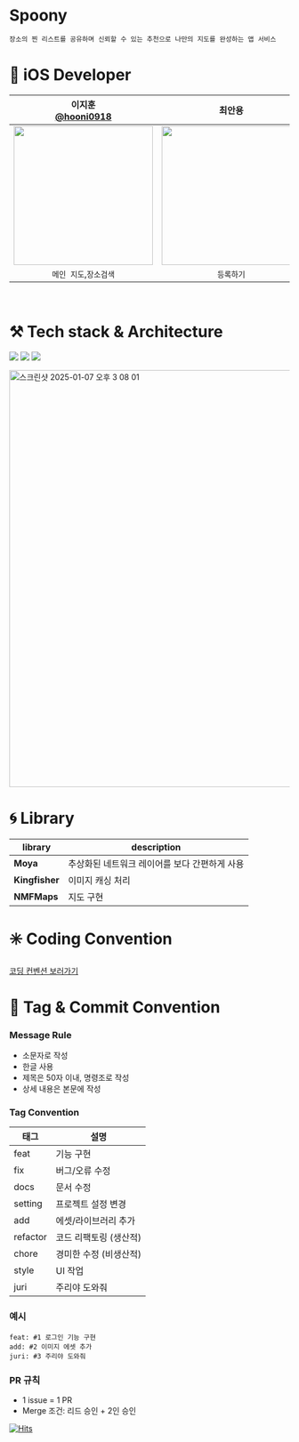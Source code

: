 # Spoony


```swift
장소의 찐 리스트를 공유하며 신뢰할 수 있는 추천으로 나만의 지도를 완성하는 앱 서비스
```

# **🍎 iOS Developer**

|이지훈</br>[@hooni0918](https://github.com/hooni0918)|최안용</br>[]()|최주리</br>[]()|이명진</br>[](https://github.com/user-attachments/assets/65d77181-aeea-4242-9dae-08a918aa5ce1)|
|:---:|:---:|:---:|:---:|
|<img src = "https://github.com/user-attachments/assets/c902e0b5-2d59-4ee1-ae67-404d987342de" width ="250">|<img src = "https://github.com/user-attachments/assets/f9a78b97-09bf-4816-a6e4-a4e74deea41d" width ="250">|<img src = "https://github.com/user-attachments/assets/d84163d3-cccd-4bac-8a0f-ba3e34d79880" width ="250">|<img src = "https://github.com/user-attachments/assets/e62ef571-917f-4668-b657-321e9b1a8375" width ="250">|
|`메인 지도`,`장소검색`|`등록하기`|`등록장소 리스트`, `신고하기`| `등록장소 디테일뷰`|
</br>


# **⚒️** Tech stack & Architecture
<img src="https://img.shields.io/badge/SwiftUI-2C68B5?&style=flat-square&logo=Swift&logoColor=white"/> <img src="https://img.shields.io/badge/Xcode_16-147EFB?style=flat-square&logo=Xcode&logoColor=white"/> <img src="https://img.shields.io/badge/Swift_Concurrency-FF3E00?style=flat-square&logo=Swift&logoColor=white"/>


<img width="750" alt="스크린샷 2025-01-07 오후 3 08 01" src="https://github.com/user-attachments/assets/be8e0f11-aa88-43d5-8050-1a798a12ec47" />




# **🌀 Library**

| library | description |
| --- | --- |
| **Moya** | 추상화된 네트워크 레이어를 보다 간편하게 사용 |
| **Kingfisher** | 이미지 캐싱 처리  |
| **NMFMaps** | 지도 구현 |

# **✳️ Coding Convention**

[코딩 컨벤션 보러가기](https://www.notion.so/Coding-Convention-bdd28ced2cae4f4697f8c4d98f69f089?pvs=21)

# 📝 **Tag & Commit Convention**

### Message Rule

- 소문자로 작성
- 한글 사용
- 제목은 50자 이내, 명령조로 작성
- 상세 내용은 본문에 작성

### Tag Convention

| 태그 | 설명 |
| --- | --- |
| feat | 기능 구현 |
| fix | 버그/오류 수정 |
| docs | 문서 수정 |
| setting | 프로젝트 설정 변경 |
| add | 에셋/라이브러리 추가 |
| refactor | 코드 리팩토링 (생산적) |
| chore | 경미한 수정 (비생산적) |
| style | UI 작업 |
| juri | 주리야 도와줘 |

### 예시

```
feat: #1 로그인 기능 구현
add: #2 이미지 에셋 추가
juri: #3 주리야 도와줘
```

### PR 규칙

- 1 issue = 1 PR
- Merge 조건: 리드 승인 + 2인 승인


[![Hits](https://hits.seeyoufarm.com/api/count/incr/badge.svg?url=https%3A%2F%2Fgithub.com%2FSOPT-all%2F35-APPJAM-iOS-SPOONY&count_bg=%2379C83D&title_bg=%23555555&icon=&icon_color=%23E7E7E7&title=hits&edge_flat=false)](https://hits.seeyoufarm.com)
